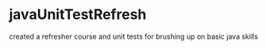 # javaUnitTestRefresh
created a refresher course and unit tests for brushing up on basic java skills
